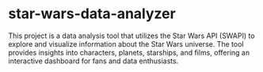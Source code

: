 # star-wars-data-analyzer
This project is a data analysis tool that utilizes the Star Wars API (SWAPI) to explore and visualize information about the Star Wars universe. The tool provides insights into characters, planets, starships, and films, offering an interactive dashboard for fans and data enthusiasts.
